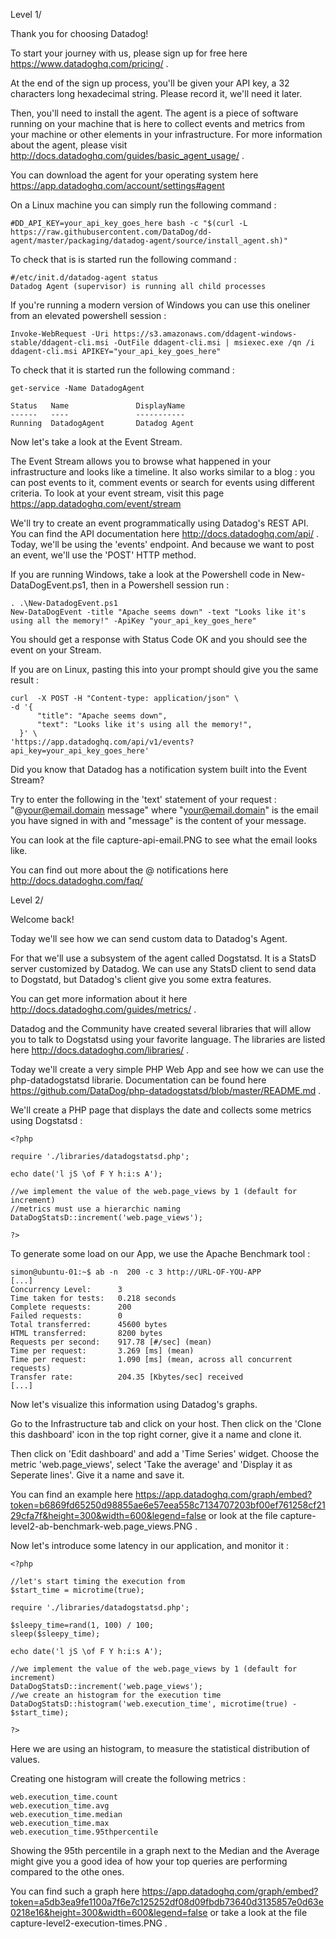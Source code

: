 ﻿Level 1/

Thank you for choosing Datadog!

To start your journey with us, please sign up for free here https://www.datadoghq.com/pricing/ .

At the end of the sign up process, you'll be given your API key, a 32 characters long hexadecimal string. Please record it, we'll need it later.

Then, you'll need to install the agent. The agent is a piece of software running on your machine that is here to collect events and metrics from 
your machine or other elements in your infrastructure. For more information about the agent, please visit http://docs.datadoghq.com/guides/basic_agent_usage/ .

You can download the agent for your operating system here https://app.datadoghq.com/account/settings#agent

On a Linux machine you can simply run the following command :

```
#DD_API_KEY=your_api_key_goes_here bash -c "$(curl -L https://raw.githubusercontent.com/DataDog/dd-agent/master/packaging/datadog-agent/source/install_agent.sh)"
```

To check that is is started run the following command : 

```
#/etc/init.d/datadog-agent status
Datadog Agent (supervisor) is running all child processes
```

If you're running a modern version of Windows you can use this oneliner from an elevated powershell session :

```
Invoke-WebRequest -Uri https://s3.amazonaws.com/ddagent-windows-stable/ddagent-cli.msi -OutFile ddagent-cli.msi | msiexec.exe /qn /i ddagent-cli.msi APIKEY="your_api_key_goes_here"
```

To check that it is started run the following command :

```
get-service -Name DatadogAgent

Status   Name               DisplayName
------   ----               -----------
Running  DatadogAgent       Datadog Agent
```

Now let's take a look at the Event Stream. 

The Event Stream allows you to browse what happened in your infrastructure and looks like a timeline. It also works similar to a blog : you can post events to it, comment events or search for events using different criteria.
To look at your event stream, visit this page https://app.datadoghq.com/event/stream

We'll try to create an event programmatically using Datadog's REST API. You can find the API documentation here http://docs.datadoghq.com/api/ . Today, we'll be using the 'events' endpoint. And because we want to post an event, we'll use the 'POST' HTTP method.

If you are running Windows, take a look at the Powershell code in New-DataDogEvent.ps1, then in a Powershell session run :

```
. .\New-DatadogEvent.ps1
New-DataDogEvent -title "Apache seems down" -text "Looks like it's using all the memory!" -ApiKey "your_api_key_goes_here"
```


You should get a response with Status Code OK and you should see the event on your Stream.

If you are on Linux, pasting this into your prompt should give you the same result : 

```
curl  -X POST -H "Content-type: application/json" \
-d '{
      "title": "Apache seems down",
      "text": "Looks like it's using all the memory!",
  }' \
'https://app.datadoghq.com/api/v1/events?api_key=your_api_key_goes_here'
```

Did you know that Datadog has a notification system built into the Event Stream? 

Try to enter the  following in the 'text' statement of your request :
"@your@email.domain message" where "your@email.domain" is the email you have signed in with and "message" is the content of your message.

You can look at the file capture-api-email.PNG to see what the email looks like. 

You can find out more about the @ notifications here http://docs.datadoghq.com/faq/
 


Level 2/

Welcome back!

Today we'll see how we can send custom data to Datadog's Agent.

For that we'll use a subsystem of the agent called Dogstatsd. It is a StatsD server customized by Datadog. We can use any StatsD client to send data to Dogstatd, but Datadog's client give you some extra features.

You can  get more information about it here http://docs.datadoghq.com/guides/metrics/ .

Datadog and the Community have created several libraries that will allow you to talk to Dogstatsd using your favorite language. The libraries are listed here http://docs.datadoghq.com/libraries/ .


Today we'll create a very simple PHP Web App and see how we can use the php-datadogstatsd librarie. Documentation can be found here https://github.com/DataDog/php-datadogstatsd/blob/master/README.md .

We'll create a PHP page that displays the date and collects some metrics using Dogstatsd :

```
<?php

require './libraries/datadogstatsd.php';

echo date('l jS \of F Y h:i:s A');

//we implement the value of the web.page_views by 1 (default for increment)
//metrics must use a hierarchic naming
DataDogStatsD::increment('web.page_views'); 

?>
```

To generate some load on our App, we use the Apache Benchmark tool :

```
simon@ubuntu-01:~$ ab -n  200 -c 3 http://URL-OF-YOU-APP
[...]
Concurrency Level:      3
Time taken for tests:   0.218 seconds
Complete requests:      200
Failed requests:        0
Total transferred:      45600 bytes
HTML transferred:       8200 bytes
Requests per second:    917.78 [#/sec] (mean)
Time per request:       3.269 [ms] (mean)
Time per request:       1.090 [ms] (mean, across all concurrent requests)
Transfer rate:          204.35 [Kbytes/sec] received
[...]
```

Now let's visualize this information using Datadog's graphs.

Go to the Infrastructure tab and click on your host. Then click on the 'Clone this dashboard' icon in the top right corner, give it a name and clone it.

Then click on 'Edit dashboard' and add a 'Time Series' widget. Choose the metric 'web.page_views', select 'Take the average' and 'Display it as Seperate lines'. Give it a name and save it.

You can find an example here https://app.datadoghq.com/graph/embed?token=b6869fd65250d98855ae6e57eea558c7134707203bf00ef761258cf2129cfa7f&height=300&width=600&legend=false or look at the file capture-level2-ab-benchmark-web.page_views.PNG .


Now let's introduce some latency in our application, and monitor it :

```
<?php

//let's start timing the execution from
$start_time = microtime(true);

require './libraries/datadogstatsd.php';

$sleepy_time=rand(1, 100) / 100;
sleep($sleepy_time);

echo date('l jS \of F Y h:i:s A');

//we implement the value of the web.page_views by 1 (default for increment)
DataDogStatsD::increment('web.page_views');  
//we create an histogram for the execution time
DataDogStatsD::histogram('web.execution_time', microtime(true) - $start_time);

?>
```

Here we are using an histogram, to measure the statistical distribution of values.

Creating one histogram will create the following metrics : 

```
web.execution_time.count
web.execution_time.avg
web.execution_time.median
web.execution_time.max
web.execution_time.95thpercentile
```

Showing the 95th percentile in a graph next to the Median and the Average might give you a good idea of how your top queries are performing compared to the othe ones.

You can find such a graph here https://app.datadoghq.com/graph/embed?token=a5db3ea9fe1100a7f6e7c125252df08d09fbdb73640d3135857e0d63e0218e16&height=300&width=600&legend=false or take a look at the file capture-level2-execution-times.PNG .


